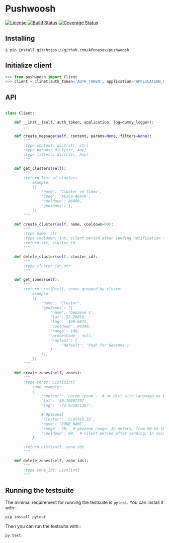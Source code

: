 # Pushwoosh
[![License](https://img.shields.io/badge/license-MIT-blue.svg)](https://github.com/Afonasev/PushWoosh/edit/master/LICENSE)
[![Build Status](https://travis-ci.org/Afonasev/PushWoosh.svg?branch=master)](https://travis-ci.org/Afonasev/pushwoosh)
[![Coverage Status](https://coveralls.io/repos/github/Afonasev/PushWoosh/badge.svg?branch=master)](https://coveralls.io/github/Afonasev/PushWoosh?branch=master)

## Installing
```
$ pip install git+https://github.com/Afonasev/pushwoosh
```

## Initialize client
```python
>>> from pushwoosh import Client
>>> client = Clinet(auth_token='AUTH_TOKEN', application='APPLICATION_CODE')
```

## API
```python

class Client:

    def __init__(self, auth_token, application, log=dummy_logger):
        ...

    def create_message(self, content, params=None, filters=None):
        """
        :type content: dict[str, str]
        :type params: dict[str, Any]
        :type filters: dict[str, Any]
        """

    def get_clusters(self):
        """
        :return list of clusters
            example:
            [{
                'name': 'Cluster on Times',
                'code': 'AE2C4-4E070',
                'cooldown': 86400,
                'geozones': 1,
            }]
        """

    def create_cluster(self, name, cooldown=60):
        """
        :type name: str
        :type cooldown: int, silent period after sending notification (seconds)
        :return str, cluster_id
        """

    def delete_cluster(self, cluster_id):
        """
        :type cluster_id: str
        """

    def get_zones(self):
        """
        :return List[Dict], zones grouped by cluster
            example:
            [{
                'name': 'Cluster',
                'geoZones': [{
                    'name': 'Geozone 1',
                    'lat': 52.26816,
                    'lng': -109.6875,
                    'cooldown': 86340,
                    'range': 100,
                    'presetCode': null,
                    'content': {
                         'default': 'Push for Geozone 1'
                    }
                }],
            }]
        """

    def create_zones(self, zones):
        """
        :type zones: List[Dict]
            zone example:
            {
                'content': 'Lorem ipsum',  # or dict with language as key
                'lat': '40.70087797',
                'lng': '-73.931851387',

                # Optional
                'cluster': 'CLUSTER ID',
                'name': 'ZONE NAME',
                'range': 50,  # geozone range. In meters, from 50 to 1000.
                'cooldown': 60,  # silent period after sending, in seconds
            }

        :return List[int], zone ids
        """

    def delete_zones(self, zone_ids):
        """
        :type zone_ids: List[int]
        """
```

## Running the testsuite

The minimal requirement for running the testsuite is ``pytest``.  You can
install it with::

    pip install pytest

Then you can run the testsuite with::

    py.test
